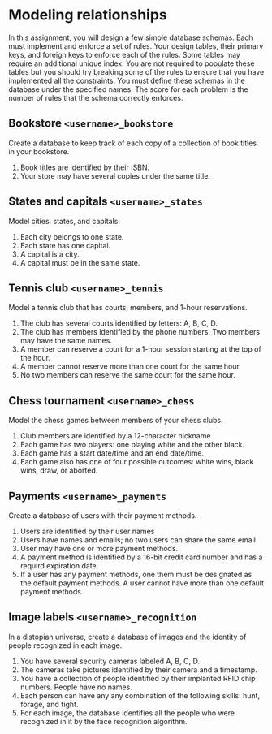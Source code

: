 # Modeling relationships

In this assignment, you will design a few simple database schemas. 
Each must implement and enforce a set of rules. 
Your design tables, their primary keys, and foreign keys to enforce each of the rules.
Some tables may require an additional unique index. 
You are not required to populate these tables but you should try breaking some of the rules to ensure that you have implemented all the constraints.
You must define these schemas in the database under the specified names.
The score for each problem is the number of rules that the schema correctly enforces.

## Bookstore `<username>_bookstore`

Create a database to keep track of each copy of a collection of book titles in your bookstore.  

1. Book titles are identified by their ISBN.
2. Your store may have several copies under the same title.


## States and capitals `<username>_states`
Model cities, states, and capitals:
1. Each city belongs to one state.
2. Each state has one capital.
3. A capital is a city.
4. A capital must be in the same state.


## Tennis club `<username>_tennis`
Model a tennis club that has courts, members, and 1-hour reservations.

1. The club has several courts identified by letters: A, B, C, D.
2. The club has members identified by the phone numbers.  Two members may have the same names.
3. A member can reserve a court for a 1-hour session starting at the top of the hour.
4. A member cannot reserve more than one court for the same hour.
5. No two members can reserve the same court for the same hour.


## Chess tournament `<username>_chess`
Model the chess games between members of your chess clubs.

1. Club members are identified by a 12-character nickname 
2. Each game has two players: one playing white and the other black.
2. Each game has a start date/time and an end date/time.
3. Each game also has one of four possible outcomes: white wins, black wins, draw, or aborted.

## Payments `<username>_payments`

Create a database of users with their payment methods.

1. Users are identified by their user names
2. Users have names and emails; no two users can share the same email. 
2. User may have one or more payment methods.
2. A payment method is identified by a 16-bit credit card number and has a requird  expiration date.
2. If a user has any payment methods, one them must be designated as the default payment methods. A user cannot have more than one default payment methods.

## Image labels `<username>_recognition`

In a distopian universe, create a database of images and the identity of people recognized in each image.

1. You have several security cameras labeled A, B, C, D.
2. The cameras take pictures identified by their camera and a timestamp. 
1. You have a collection of people identified by their implanted RFID chip numbers. People have no names.
2. Each  person can have any any combination of the following skills:  hunt, forage, and fight.
2. For each image, the database identifies all the people who were recognized in it by the face recognition algorithm.

